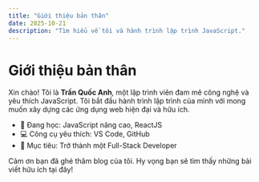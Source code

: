 ```yaml
---
title: "Giới thiệu bản thân"
date: 2025-10-21
description: "Tìm hiểu về tôi và hành trình lập trình JavaScript."
---
```


# Giới thiệu bản thân

Xin chào! Tôi là **Trần Quốc Anh**, một lập trình viên đam mê công nghệ và yêu thích JavaScript. Tôi bắt đầu hành trình lập trình của mình với mong muốn xây dựng các ứng dụng web hiện đại và hữu ích.

- 🌱 Đang học: JavaScript nâng cao, ReactJS
- 💻 Công cụ yêu thích: VS Code, GitHub
- 🎯 Mục tiêu: Trở thành một Full-Stack Developer

Cảm ơn bạn đã ghé thăm blog của tôi. Hy vọng bạn sẽ tìm thấy những bài viết hữu ích tại đây!
